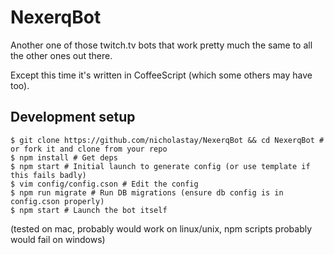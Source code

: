 NexerqBot
============

Another one of those twitch.tv bots that work pretty much the same to all the other ones out there.

Except this time it's written in CoffeeScript (which some others may have too).


## Development setup
```
$ git clone https://github.com/nicholastay/NexerqBot && cd NexerqBot # or fork it and clone from your repo
$ npm install # Get deps
$ npm start # Initial launch to generate config (or use template if this fails badly)
$ vim config/config.cson # Edit the config
$ npm run migrate # Run DB migrations (ensure db config is in config.cson properly)
$ npm start # Launch the bot itself
```
(tested on mac, probably would work on linux/unix, npm scripts probably would fail on windows)